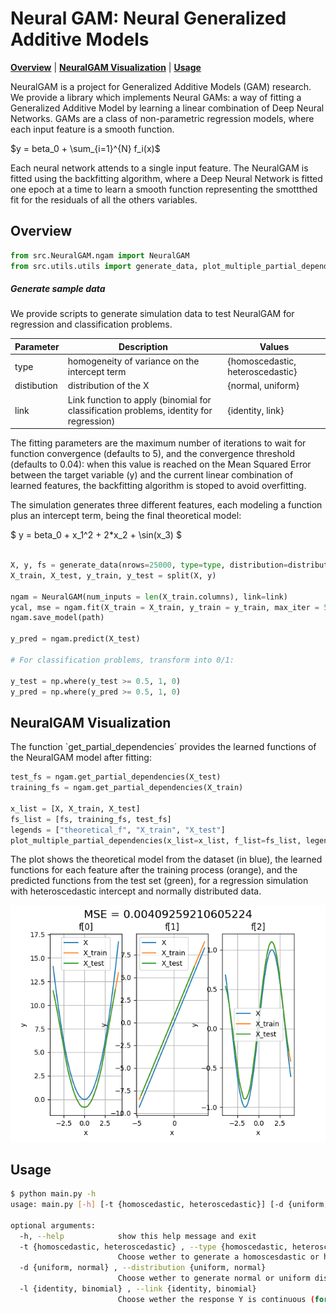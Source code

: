 # Neural GAM: Neural Generalized Additive Models

  **[Overview](#overview)**
| **[NeuralGAM Visualization](#neuralgam-visualization)**
| **[Usage](#usage)**


NeuralGAM is a project for Generalized Additive Models (GAM) research. We provide a library which implements Neural GAMs: a way of fitting a Generalized Additive Model by learning a linear combination of Deep Neural Networks. GAMs are a class of non-parametric regression models, where each input feature is a smooth function. 

$y = beta_0 + \sum_{i=1}^{N} f_i(x)$

Each neural network attends to a single input feature. The NeuralGAM is fitted using the backfitting algorithm, where a Deep Neural Network is fitted one epoch at a time to learn a smooth function representing the smottthed fit for the residuals of all the others variables. 

## Overview

```python
from src.NeuralGAM.ngam import NeuralGAM
from src.utils.utils import generate_data, plot_multiple_partial_dependencies
```

##### Generate sample data

We provide scripts to generate simulation data to test NeuralGAM for regression and classification problems. 

| Parameter     | Description                                    | Values |
| -----------   | ---------------------------------------------- | ------------------------- |
| type          | homogeneity of variance on the intercept term  | {homoscedastic, heteroscedastic}       |
| distibution   | distribution of the X                          | {normal, uniform} 
| link          | Link function to apply (binomial for classification problems, identity for regression) | {identity, link}                   |

The fitting parameters are the maximum number of iterations to wait for function convergence (defaults to 5), and the convergence threshold (defaults to 0.04): when this value is reached on the Mean Squared Error between the target variable (y) and the current linear combination of learned features, the backfitting algorithm is stoped to avoid overfitting.

The simulation generates three different features, each modeling a function plus an intercept term, being the final theoretical model: 

$ y = beta_0 + x_1^2 + 2*x_2 + \sin(x_3) $

```python

X, y, fs = generate_data(nrows=25000, type=type, distribution=distribution, link=link, output_folder=path)
X_train, X_test, y_train, y_test = split(X, y)

ngam = NeuralGAM(num_inputs = len(X_train.columns), link=link)
ycal, mse = ngam.fit(X_train = X_train, y_train = y_train, max_iter = 5, convergence_threshold=0.04)
ngam.save_model(path)

y_pred = ngam.predict(X_test)

# For classification problems, transform into 0/1:

y_test = np.where(y_test >= 0.5, 1, 0)
y_pred = np.where(y_pred >= 0.5, 1, 0) 

```

## NeuralGAM Visualization

The function `get_partial_dependencies´ provides the learned functions of the NeuralGAM model  after fitting: 

```python
test_fs = ngam.get_partial_dependencies(X_test)
training_fs = ngam.get_partial_dependencies(X_train)

x_list = [X, X_train, X_test]
fs_list = [fs, training_fs, test_fs]
legends = ["theoretical_f", "X_train", "X_test"]
plot_multiple_partial_dependencies(x_list=x_list, f_list=fs_list, legends=legends, title="MSE = {0}".format(mse), output_path=path + "/partial_dep.png")
```

The plot shows the theoretical model from the dataset (in blue), the learned functions for each feature after the training process (orange), and the predicted functions from the test set (green), for a regression simulation with heteroscedastic intercept and normally distributed data. 

![](functions.png)
## Usage

```bash
$ python main.py -h
usage: main.py [-h] [-t {homoscedastic, heteroscedastic}] [-d {uniform, normal}] [-l {identity, binomial}]

optional arguments:
  -h, --help            show this help message and exit
  -t {homoscedastic, heteroscedastic} , --type {homoscedastic, heteroscedastic} 
                        Choose wether to generate a homoscesdastic or heteroscedastic dataset
  -d {uniform, normal} , --distribution {uniform, normal} 
                        Choose wether to generate normal or uniform distributed dataset
  -l {identity, binomial} , --link {identity, binomial} 
                        Choose wether the response Y is continuous (for regression problems) or binomial (for classification)
```
